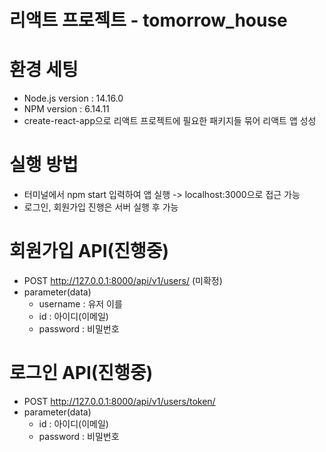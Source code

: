 # 리액트 프로젝트 - tomorrow_house

# 환경 세팅

* Node.js version : 14.16.0
* NPM version : 6.14.11
* create-react-app으로 리액트 프로젝트에 필요한 패키지들 묶어 리액트 앱 성성


# 실행 방법

* 터미널에서 npm start 입력하여 앱 실행 -> localhost:3000으로 접근 가능
* 로그인, 회원가입 진행은 서버 실행 후 가능


# 회원가입 API(진행중)

* POST http://127.0.0.1:8000/api/v1/users/ (미확정)
* parameter(data)
    - username : 유저 이를
    - id : 아이디(이메일)
    - password : 비밀번호


# 로그인 API(진행중)

* POST http://127.0.0.1:8000/api/v1/users/token/
* parameter(data)
    - id : 아이디(이메일)
    - password : 비밀번호